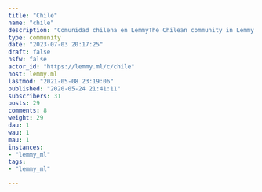 ```yaml
---
title: "Chile" 
name: "chile"
description: "Comunidad chilena en LemmyThe Chilean community in Lemmy."
type: community
date: "2023-07-03 20:17:25"
draft: false
nsfw: false
actor_id: "https://lemmy.ml/c/chile"
host: lemmy.ml
lastmod: "2021-05-08 23:19:06"
published: "2020-05-24 21:41:11"
subscribers: 31
posts: 29
comments: 8
weight: 29
dau: 1
wau: 1
mau: 1
instances:
- "lemmy_ml"
tags: 
- "lemmy_ml"

---
```

